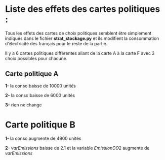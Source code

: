 # Liste des effets des cartes politiques :

Tous les effets des cartes de choix politiques semblent être simplement indiqués dans le fichier  **strat_stockage.py**
 et ils modifient la consommation 
d’électricité des français pour le reste de la partie.

Il y a 6 cartes politiques différentes allant de la carte A à la carte F avec 3 choix possibles pour chacune.
## Carte politique A 
**1-** la conso baisse de 10000 unités

**2-** la conso baisse de 6000 unités

**3-** rien ne change

# Carte politique B
**1-** la conso augmente de 4900 unités

**2-** $varEmissions$ baisse de 2.1 et la variable $EmissionCO2$ augmente de $varEmissions$


